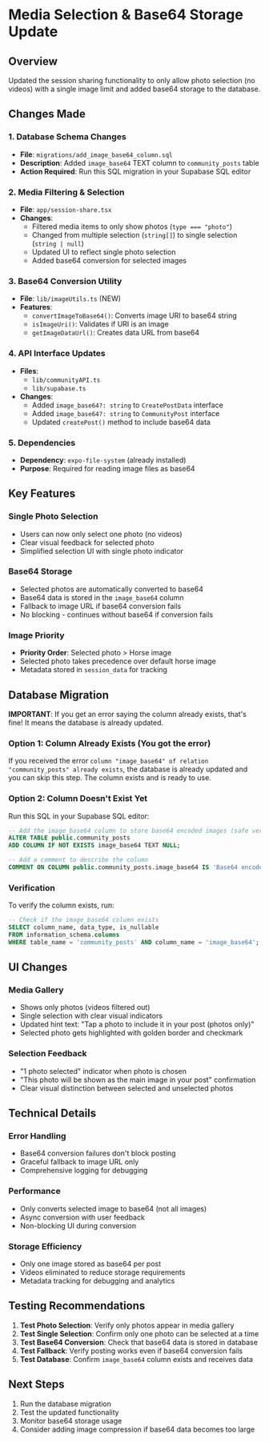 # Media Selection & Base64 Storage Update

## Overview

Updated the session sharing functionality to only allow photo selection (no videos) with a single image limit and added base64 storage to the database.

## Changes Made

### 1. Database Schema Changes

- **File**: `migrations/add_image_base64_column.sql`
- **Description**: Added `image_base64` TEXT column to `community_posts` table
- **Action Required**: Run this SQL migration in your Supabase SQL editor

### 2. Media Filtering & Selection

- **File**: `app/session-share.tsx`
- **Changes**:
  - Filtered media items to only show photos (`type === "photo"`)
  - Changed from multiple selection (`string[]`) to single selection (`string | null`)
  - Updated UI to reflect single photo selection
  - Added base64 conversion for selected images

### 3. Base64 Conversion Utility

- **File**: `lib/imageUtils.ts` (NEW)
- **Features**:
  - `convertImageToBase64()`: Converts image URI to base64 string
  - `isImageUri()`: Validates if URI is an image
  - `getImageDataUrl()`: Creates data URL from base64

### 4. API Interface Updates

- **Files**:
  - `lib/communityAPI.ts`
  - `lib/supabase.ts`
- **Changes**:
  - Added `image_base64?: string` to `CreatePostData` interface
  - Added `image_base64?: string` to `CommunityPost` interface
  - Updated `createPost()` method to include base64 data

### 5. Dependencies

- **Dependency**: `expo-file-system` (already installed)
- **Purpose**: Required for reading image files as base64

## Key Features

### Single Photo Selection

- Users can now only select one photo (no videos)
- Clear visual feedback for selected photo
- Simplified selection UI with single photo indicator

### Base64 Storage

- Selected photos are automatically converted to base64
- Base64 data is stored in the `image_base64` column
- Fallback to image URL if base64 conversion fails
- No blocking - continues without base64 if conversion fails

### Image Priority

- **Priority Order**: Selected photo > Horse image
- Selected photo takes precedence over default horse image
- Metadata stored in `session_data` for tracking

## Database Migration

**IMPORTANT**: If you get an error saying the column already exists, that's fine! It means the database is already updated.

### Option 1: Column Already Exists (You got the error)

If you received the error `column "image_base64" of relation "community_posts" already exists`, the database is already updated and you can skip this step. The column exists and is ready to use.

### Option 2: Column Doesn't Exist Yet

Run this SQL in your Supabase SQL editor:

```sql
-- Add the image_base64 column to store base64 encoded images (safe version)
ALTER TABLE public.community_posts
ADD COLUMN IF NOT EXISTS image_base64 TEXT NULL;

-- Add a comment to describe the column
COMMENT ON COLUMN public.community_posts.image_base64 IS 'Base64 encoded image data for the post';
```

### Verification

To verify the column exists, run:

```sql
-- Check if the image_base64 column exists
SELECT column_name, data_type, is_nullable
FROM information_schema.columns
WHERE table_name = 'community_posts' AND column_name = 'image_base64';
```

## UI Changes

### Media Gallery

- Shows only photos (videos filtered out)
- Single selection with clear visual indicators
- Updated hint text: "Tap a photo to include it in your post (photos only)"
- Selected photo gets highlighted with golden border and checkmark

### Selection Feedback

- "1 photo selected" indicator when photo is chosen
- "This photo will be shown as the main image in your post" confirmation
- Clear visual distinction between selected and unselected photos

## Technical Details

### Error Handling

- Base64 conversion failures don't block posting
- Graceful fallback to image URL only
- Comprehensive logging for debugging

### Performance

- Only converts selected image to base64 (not all images)
- Async conversion with user feedback
- Non-blocking UI during conversion

### Storage Efficiency

- Only one image stored as base64 per post
- Videos eliminated to reduce storage requirements
- Metadata tracking for debugging and analytics

## Testing Recommendations

1. **Test Photo Selection**: Verify only photos appear in media gallery
2. **Test Single Selection**: Confirm only one photo can be selected at a time
3. **Test Base64 Conversion**: Check that base64 data is stored in database
4. **Test Fallback**: Verify posting works even if base64 conversion fails
5. **Test Database**: Confirm `image_base64` column exists and receives data

## Next Steps

1. Run the database migration
2. Test the updated functionality
3. Monitor base64 storage usage
4. Consider adding image compression if base64 data becomes too large
